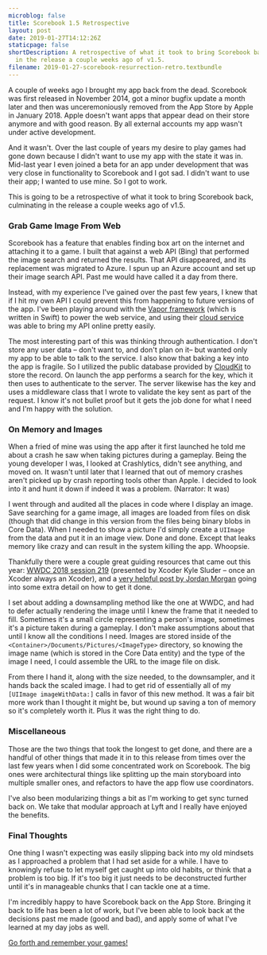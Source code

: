 ```yaml
---
microblog: false
title: Scorebook 1.5 Retrospective
layout: post
date: 2019-01-27T14:12:26Z
staticpage: false
shortDescription: A retrospective of what it took to bring Scorebook back, culminating
  in the release a couple weeks ago of v1.5.
filename: 2019-01-27-scorebook-resurrection-retro.textbundle
---
```

A couple of weeks ago I brought my app back from the dead. Scorebook was first released in November 2014, got a minor bugfix update a month later and then was unceremoniously removed from the App Store by Apple in January 2018. Apple doesn't want apps that appear dead on their store anymore and with good reason. By all external accounts my app wasn't under active development.

And it wasn't. Over the last couple of years my desire to play games had gone down because I didn't want to use my app with the state it was in. Mid-last year I even joined a beta for an app under development that was very close in functionality to Scorebook and I got sad. I didn't want to use their app; I wanted to use mine. So I got to work.

This is going to be a retrospective of what it took to bring Scorebook back, culminating in the release a couple weeks ago of v1.5.

### Grab Game Image From Web

Scorebook has a feature that enables finding box art on the internet and attaching it to a game. I built that against a web API (Bing) that performed the image search and returned the results. That API disappeared, and its replacement was migrated to Azure. I spun up an Azure account and set up their image search API. Past me would have called it a day from there.

Instead, with my experience I've gained over the past few years, I knew that if I hit my own API I could prevent this from happening to future versions of the app. I've been playing around with the [Vapor framework](https://vapor.codes) (which is written in Swift) to power the web service, and using their [cloud service](https://vapor.cloud) was able to bring my API online pretty easily.

The most interesting part of this was thinking through authentication. I don't store any user data – don't want to, and don't plan on it– but wanted only my app to be able to talk to the service. I also know that baking a key into the app is fragile. So I utilized the public database provided by [CloudKit](https://developer.apple.com/documentation/cloudkit/ckcontainer/1399166-publicclouddatabase?language=swift) to store the record. On launch the app performs a search for the key, which it then uses to authenticate to the server. The server likewise has the key and uses a middleware class that I wrote to validate the key sent as part of the request. I know it's not bullet proof but it gets the job done for what I need and I'm happy with the solution.

### On Memory and Images

When a fried of mine was using the app after it first launched he told me about a crash he saw when taking pictures during a gameplay. Being the young developer I was, I looked at Crashlytics, didn't see anything, and moved on. It wasn't until later that I learned that out of memory crashes aren't picked up by crash reporting tools other than Apple. I decided to look into it and hunt it down if indeed it was a problem. (Narrator: It was)

I went through and audited all the places in code where I display an image. Save searching for a game image, all images are loaded from files on disk (though that did change in this version from the files being binary blobs in Core Data). When I needed to show a picture I'd simply create a `UIImage` from the data and put it in an image view. Done and done. Except that leaks memory like crazy and can result in the system killing the app. Whoopsie.

Thankfully there were a couple great guiding resources that came out this year: [WWDC 2018 session 219](https://developer.apple.com/videos/play/wwdc2018/219/) (presented by Xcoder Kyle Sluder – once an Xcoder always an Xcoder), and a [very helpful post by Jordan Morgan](https://www.swiftjectivec.com/optimizing-images/) going into some extra detail on how to get it done. 

I set about adding a downsampling method like the one at WWDC, and had to defer actually rendering the image until I knew the frame that it needed to fill. Sometimes it's a small circle representing a person's image, sometimes it's a picture taken during a gameplay. I don't make assumptions about that until I know all the conditions I need. Images are stored inside of the `<Container>/Documents/Pictures/<ImageType>` directory, so knowing the image name (which is stored in the Core Data entity) and the type of the image I need, I could assemble the URL to the image file on disk.

From there I hand it, along with the size needed, to the downsampler, and it hands back the scaled image. I had to get rid of essentially all of my `[UIImage imageWithData:]` calls in favor of this new method. It was a fair bit more work than I thought it might be, but wound up saving a ton of memory so it's completely worth it. Plus it was the right thing to do.

### Miscellaneous

Those are the two things that took the longest to get done, and there are a handful of other things that made it in to this release from times over the last few years when I did some concentrated work on Scorebook. The big ones were architectural things like splitting up the main storyboard into multiple smaller ones, and refactors to have the app flow use coordinators.

I've also been modularizing things a bit as I'm working to get sync turned back on. We take that modular approach at Lyft and I really have enjoyed the benefits.

### Final Thoughts

One thing I wasn't expecting was easily slipping back into my old mindsets as I approached a problem that I had set aside for a while. I have to knowingly refuse to let myself get caught up into old habits, or think that a problem is too big. If it's too big it just needs to be deconstructed further until it's in manageable chunks that I can tackle one at a time.

I'm incredibly happy to have Scorebook back on the App Store. Bringing it back to life has been a lot of work, but I've been able to look back at the decisions past me made (good and bad), and apply some of what I've learned at my day jobs as well.

[Go forth and remember your games!](https://taphouse.io/scorebook)

